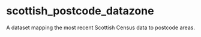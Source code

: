 # scottish_postcode_datazone
A dataset mapping the most recent Scottish Census data to postcode areas.
